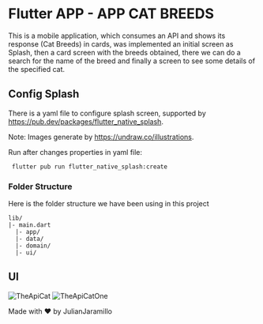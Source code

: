 # Flutter APP - APP CAT BREEDS

This is a mobile application, which consumes an API and shows its response (Cat Breeds) in cards, was implemented an initial screen as Splash, then a card screen with the breeds obtained, there we can do a search for the name of the breed and finally a screen to see some details of the specified cat.

## Config Splash
There is a yaml file to configure splash screen, supported by https://pub.dev/packages/flutter_native_splash.

Note: Images generate by https://undraw.co/illustrations.

Run after changes properties in yaml file:
```
 flutter pub run flutter_native_splash:create
```

### Folder Structure

Here is the folder structure we have been using in this project

```
lib/
|- main.dart
  |- app/
  |- data/
  |- domain/
  |- ui/
```

## UI

![TheApiCat](https://github.com/user-attachments/assets/250f1ef2-331c-499f-b6d5-3237aeb32fa6)
![TheApiCatOne](https://github.com/user-attachments/assets/01d46023-a2f6-4479-afae-e64fcf1645bd)

Made with ❤ by JulianJaramillo
